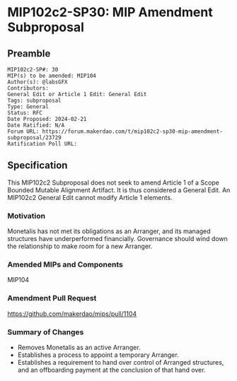# MIP102c2-SP30: MIP Amendment Subproposal

## Preamble

```
MIP102c2-SP#: 30
MIP(s) to be amended: MIP104
Author(s): @labsGFX
Contributors:
General Edit or Article 1 Edit: General Edit
Tags: subproposal
Type: General
Status: RFC
Date Proposed: 2024-02-21
Date Ratified: N/A
Forum URL: https://forum.makerdao.com/t/mip102c2-sp30-mip-amendment-subproposal/23729
Ratification Poll URL:
```

## Specification

This MIP102c2 Subproposal does not seek to amend Article 1 of a Scope Bounded Mutable Alignment Artifact. It is thus considered a General Edit. An MIP102c2 General Edit cannot modify Article 1 elements.

### Motivation

Monetalis has not met its obligations as an Arranger, and its managed structures have underperformed financially. Governance should wind down the relationship to make room for a new Arranger.

### Amended MIPs and Components

MIP104

### Amendment Pull Request

https://github.com/makerdao/mips/pull/1104

### Summary of Changes

- Removes Monetalis as an active Arranger.
- Establishes a process to appoint a temporary Arranger.
- Establishes a requirement to hand over control of Arranged structures, and an offboarding payment at the conclusion of that hand over.
